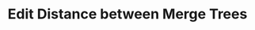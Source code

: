 ---
title: "Edit Distance between Merge Trees"
authors: "Raghavendra Sridharamurthy, Talha Bin Masood, Adhitya Kamakshidasan, Vijay Natarajan"
scivis_authors: [ "talma90" ]
venue: "IEEE Transactions on Visualization and Computer Graphics, 26(3), pages 1518-1531"
year: 2020
doi: "10.1109/TVCG.2018.2873612"
pdf: "https://vgl.csa.iisc.ac.in/pdf/pub/EditDistanceMergeTreesTVCG.pdf"
bib: "https://dblp.org/rec/journals/tvcg/SridharamurthyM20.bib"
thumbnail: "/images/publications/2020_Sridharamurthy_Masood_Natarajan.png"
---